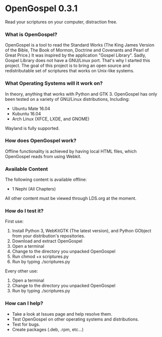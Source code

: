 # OpenGospel 0.3.1
Read your scriptures on your computer, distraction free.

### What is OpenGospel?
OpenGospel is a tool to read the Standard Works (The King James Version of the Bible, The Book of Mormon, Doctrine and Covenants and Pearl of Great Price.)
It was inspired by the application "Gospel Library". Sadly, Gospel Library does not have a GNU/Linux port. That's why I started this project.
The goal of this project is to bring an open source and redistributable set of scriptures that works on Unix-like systems.

### What Operating Systems will it work on?
In theory, anything that works with Python and GTK 3.
OpenGospel has only been tested on a variety of GNU/Linux distributions, Including:
* Ubuntu Mate 16.04
* Kubuntu 16.04
* Arch Linux (XFCE, LXDE, and GNOME)  

Wayland is fully supported.

### How does OpenGospel work?
Offline functionality is achieved by having local HTML files, which OpenGospel reads from using Webkit.

### Available Content

The following content is available offline:

* 1 Nephi (All Chapters)

All other content must be viewed through LDS.org at the moment.

### How do I test it?
First use:
1. Install Python 3, WebKitGTK (The latest version), and Python GObject from your distribution's repositories.
2. Download and extract OpenGospel
3. Open a terminal
4. Change to the directory you unpacked OpenGospel
5. Run chmod +x scriptures.py
6. Run by typing  ./scriptures.py
    
Every other use:
1. Open a terminal
2. Change to the directory you unpacked OpenGospel
3. Run by typing  ./scriptures.py

### How can I help?
* Take a look at Issues page and help resolve them.
* Test OpenGospel on other operating systems and distributions.
* Test for bugs.
* Create packages (.deb, .rpm, etc...)
